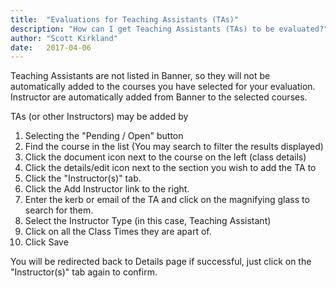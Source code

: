 ```yaml
---
title:  "Evaluations for Teaching Assistants (TAs)"
description: "How can I get Teaching Assistants (TAs) to be evaluated?"
author: "Scott Kirkland"
date:   2017-04-06
---
```


Teaching Assistants are not listed in Banner, so they will not be automatically added to the courses you have selected for your evaluation.
Instructor are automatically added from Banner to the selected courses.

TAs (or other Instructors) may be added by

1. Selecting the "Pending / Open" button
2. Find the course in the list (You may search to filter the results displayed)
3. Click the document icon next to the course on the left (class details)
4. Click the details/edit icon next to the section you wish to add the TA to
5. Click the "Instructor(s)" tab.
6. Click the Add Instructor link to the right.
7. Enter the kerb or email of the TA and click on the magnifying glass to search for them.
8. Select the Instructor Type (in this case, Teaching Assistant)
9. Click on all the Class Times they are apart of.
10. Click Save

You will be redirected back to Details page if successful, just click on the "Instructor(s)" tab again to confirm.
